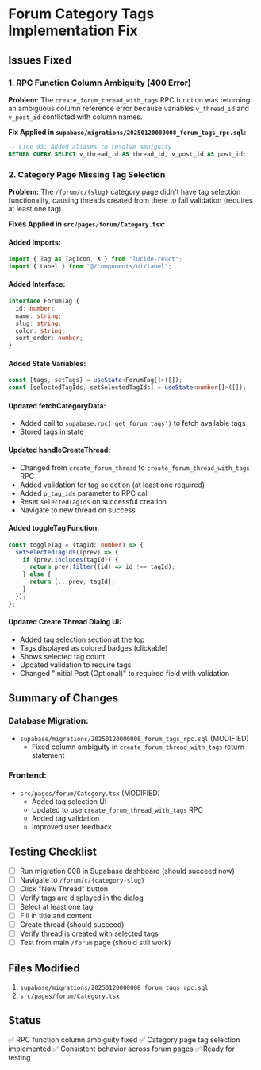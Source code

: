 # Forum Category Tags Implementation Fix

## Issues Fixed

### 1. RPC Function Column Ambiguity (400 Error)

**Problem:** The `create_forum_thread_with_tags` RPC function was returning an ambiguous column reference error because variables `v_thread_id` and `v_post_id` conflicted with column names.

**Fix Applied in `supabase/migrations/20250120000008_forum_tags_rpc.sql`:**

```sql
-- Line 95: Added aliases to resolve ambiguity
RETURN QUERY SELECT v_thread_id AS thread_id, v_post_id AS post_id;
```

### 2. Category Page Missing Tag Selection

**Problem:** The `/forum/c/{slug}` category page didn't have tag selection functionality, causing threads created from there to fail validation (requires at least one tag).

**Fixes Applied in `src/pages/forum/Category.tsx`:**

#### Added Imports:

```typescript
import { Tag as TagIcon, X } from "lucide-react";
import { Label } from "@/components/ui/label";
```

#### Added Interface:

```typescript
interface ForumTag {
  id: number;
  name: string;
  slug: string;
  color: string;
  sort_order: number;
}
```

#### Added State Variables:

```typescript
const [tags, setTags] = useState<ForumTag[]>([]);
const [selectedTagIds, setSelectedTagIds] = useState<number[]>([]);
```

#### Updated fetchCategoryData:

- Added call to `supabase.rpc('get_forum_tags')` to fetch available tags
- Stored tags in state

#### Updated handleCreateThread:

- Changed from `create_forum_thread` to `create_forum_thread_with_tags` RPC
- Added validation for tag selection (at least one required)
- Added `p_tag_ids` parameter to RPC call
- Reset `selectedTagIds` on successful creation
- Navigate to new thread on success

#### Added toggleTag Function:

```typescript
const toggleTag = (tagId: number) => {
  setSelectedTagIds((prev) => {
    if (prev.includes(tagId)) {
      return prev.filter((id) => id !== tagId);
    } else {
      return [...prev, tagId];
    }
  });
};
```

#### Updated Create Thread Dialog UI:

- Added tag selection section at the top
- Tags displayed as colored badges (clickable)
- Shows selected tag count
- Updated validation to require tags
- Changed "Initial Post (Optional)" to required field with validation

## Summary of Changes

### Database Migration:

- `supabase/migrations/20250120000008_forum_tags_rpc.sql` (MODIFIED)
  - Fixed column ambiguity in `create_forum_thread_with_tags` return statement

### Frontend:

- `src/pages/forum/Category.tsx` (MODIFIED)
  - Added tag selection UI
  - Updated to use `create_forum_thread_with_tags` RPC
  - Added tag validation
  - Improved user feedback

## Testing Checklist

- [ ] Run migration 008 in Supabase dashboard (should succeed now)
- [ ] Navigate to `/forum/c/{category-slug}`
- [ ] Click "New Thread" button
- [ ] Verify tags are displayed in the dialog
- [ ] Select at least one tag
- [ ] Fill in title and content
- [ ] Create thread (should succeed)
- [ ] Verify thread is created with selected tags
- [ ] Test from main `/forum` page (should still work)

## Files Modified

1. `supabase/migrations/20250120000008_forum_tags_rpc.sql`
2. `src/pages/forum/Category.tsx`

## Status

✅ RPC function column ambiguity fixed
✅ Category page tag selection implemented
✅ Consistent behavior across forum pages
✅ Ready for testing
